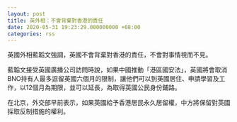 ```yaml
---
layout: post
title: 英外相：不會背棄對香港的責任
date: 2020-05-31 19:23:29.000000000 +08:00
categories: rss
---
```


英國外相藍韜文強調，英國不會背棄對香港的責任，不會對事情視而不見。

藍韜文接受英國廣播公司訪問時說，如果中國推動「港區國安法」，英國將會取消BNO持有人最多逗留英國六個月的限制，讓他們可以到英國居住、申請學習及工作，以12個月為期限，並可以延長，為取得英國公民身份鋪路。

在北京，外交部早前表示，如果英國給予香港居民永久居留權，中方將保留對英國採取反制措施的權利。

